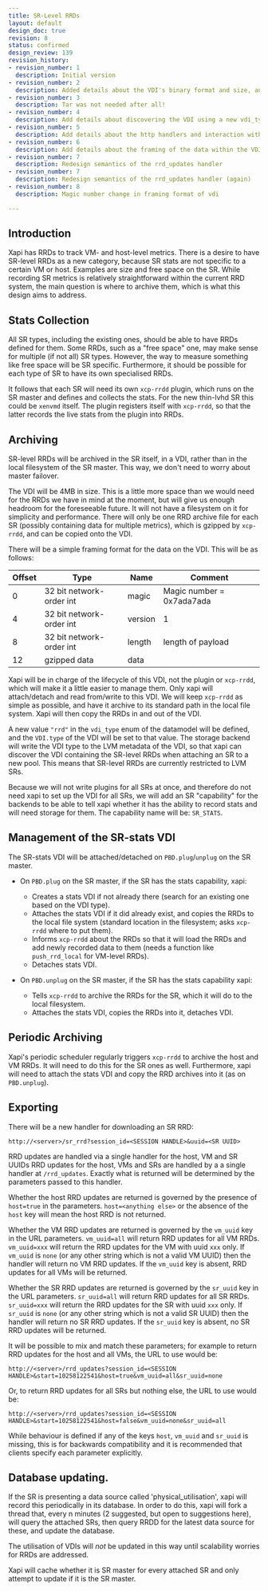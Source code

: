 ```yaml
---
title: SR-Level RRDs
layout: default
design_doc: true
revision: 8
status: confirmed
design_review: 139
revision_history:
- revision_number: 1
  description: Initial version
- revision_number: 2
  description: Added details about the VDI's binary format and size, and the SR capability name.
- revision_number: 3
  description: Tar was not needed after all!
- revision_number: 4
  description: Add details about discovering the VDI using a new vdi_type.
- revision_number: 5
  description: Add details about the http handlers and interaction with xapi's database
- revision_number: 6
  description: Add details about the framing of the data within the VDI
- revision_number: 7
  description: Redesign semantics of the rrd_updates handler
- revision_number: 7
  description: Redesign semantics of the rrd_updates handler (again)
- revision_number: 8
  description: Magic number change in framing format of vdi

---
```


## Introduction

Xapi has RRDs to track VM- and host-level metrics. There is a desire to have SR-level RRDs as a new category, because SR stats are not specific to a certain VM or host. Examples are size and free space on the SR. While recording SR metrics is relatively straightforward within the current RRD system, the main question is where to archive them, which is what this design aims to address.

## Stats Collection

All SR types, including the existing ones, should be able to have RRDs defined for them. Some RRDs, such as a "free space" one, may make sense for multiple (if not all) SR types. However, the way to measure something like free space will be SR specific. Furthermore, it should be possible for each type of SR to have its own specialised RRDs.

It follows that each SR will need its own `xcp-rrdd` plugin, which runs on the SR master and defines and collects the stats. For the new thin-lvhd SR this could be `xenvmd` itself. The plugin registers itself with `xcp-rrdd`, so that the latter records the live stats from the plugin into RRDs.

## Archiving

SR-level RRDs will be archived in the SR itself, in a VDI, rather than in the local filesystem of the SR master. This way, we don't need to worry about master failover.

The VDI will be 4MB in size. This is a little more space than we would need for the RRDs we have in mind at the moment, but will give us enough headroom for the foreseeable future. It will not have a filesystem on it for simplicity and performance. There will only be one RRD archive file for each SR (possibly containing data for multiple metrics), which is gzipped by `xcp-rrdd`, and can be copied onto the VDI.

There will be a simple framing format for the data on the VDI. This will be as follows:

Offset | Type                     | Name    | Comment
-------|--------------------------|---------|--------------------------
0      | 32 bit network-order int | magic   | Magic number = 0x7ada7ada
4      | 32 bit network-order int | version | 1
8      | 32 bit network-order int | length  | length of payload
12     | gzipped data             | data    |

Xapi will be in charge of the lifecycle of this VDI, not the plugin or `xcp-rrdd`, which will make it a little easier to manage them. Only xapi will attach/detach and read from/write to this VDI. We will keep `xcp-rrdd` as simple as possible, and have it archive to its standard path in the local file system. Xapi will then copy the RRDs in and out of the VDI.

A new value `"rrd"` in the `vdi_type` enum of the datamodel will be defined, and the `VDI.type` of the VDI will be set to that value. The storage backend will write the VDI type to the LVM metadata of the VDI, so that xapi can discover the VDI containing the SR-level RRDs when attaching an SR to a new pool. This means that SR-level RRDs are currently restricted to LVM SRs.

Because we will not write plugins for all SRs at once, and therefore do not need xapi to set up the VDI for all SRs, we will add an SR "capability" for the backends to be able to tell xapi whether it has the ability to record stats and will need storage for them. The capability name will be: `SR_STATS`.

## Management of the SR-stats VDI

The SR-stats VDI will be attached/detached on `PBD.plug`/`unplug` on the SR master.

* On `PBD.plug` on the SR master, if the SR has the stats capability, xapi:
	* Creates a stats VDI if not already there (search for an existing one based on the VDI type).
	* Attaches the stats VDI if it did already exist, and copies the RRDs to the local file system (standard location in the filesystem; asks `xcp-rrdd` where to put them).
	* Informs `xcp-rrdd` about the RRDs so that it will load the RRDs and add newly recorded data to them (needs a function like `push_rrd_local` for VM-level RRDs).
	* Detaches stats VDI.
	
* On `PBD.unplug` on the SR master, if the SR has the stats capability xapi:
	* Tells `xcp-rrdd` to archive the RRDs for the SR, which it will do to the local filesystem.
	* Attaches the stats VDI, copies the RRDs into it, detaches VDI.
	
## Periodic Archiving
	
Xapi's periodic scheduler regularly triggers `xcp-rrdd` to archive the host and VM RRDs. It will need to do this for the SR ones as well. Furthermore, xapi will need to attach the stats VDI and copy the RRD archives into it (as on `PBD.unplug`).

## Exporting

There will be a new handler for downloading an SR RRD:

    http://<server>/sr_rrd?session_id=<SESSION HANDLE>&uuid=<SR UUID>

RRD updates are handled via a single handler for the host, VM and SR UUIDs
RRD updates for the host, VMs and SRs are handled by a a single handler at
`/rrd_updates`.  Exactly what is returned will be determined by the parameters
passed to this handler.

Whether the host RRD updates are returned is governed by the presence of
`host=true` in the parameters. `host=<anything else>` or the absence of the
`host` key will mean the host RRD is not returned.

Whether the VM RRD updates are returned is governed by the `vm_uuid` key in the
URL parameters. `vm_uuid=all` will return RRD updates for all VM RRDs.
`vm_uuid=xxx` will return the RRD updates for the VM with uuid `xxx` only.
If `vm_uuid` is `none` (or any other string which is not a valid VM UUID) then
the handler will return no VM RRD updates. If the `vm_uuid` key is absent, RRD
updates for all VMs will be returned.

Whether the SR RRD updates are returned is governed by the `sr_uuid` key in the
URL parameters. `sr_uuid=all` will return RRD updates for all SR RRDs.
`sr_uuid=xxx` will return the RRD updates for the SR with uuid `xxx` only.
If `sr_uuid` is `none` (or any other string which is not a valid SR UUID) then
the handler will return no SR RRD updates.  If the `sr_uuid` key is absent, no
SR RRD updates will be returned.

It will be possible to mix and match these parameters; for example to return
RRD updates for the host and all VMs, the URL to use would be:

    http://<server>/rrd_updates?session_id=<SESSION HANDLE>&start=10258122541&host=true&vm_uuid=all&sr_uuid=none

Or, to return RRD updates for all SRs but nothing else, the URL to use would be:

    http://<server>/rrd_updates?session_id=<SESSION HANDLE>&start=10258122541&host=false&vm_uuid=none&sr_uuid=all

While behaviour is defined if any of the keys `host`, `vm_uuid` and `sr_uuid` is
missing, this is for backwards compatibility and it is recommended that clients
specify each parameter explicitly.

## Database updating.

If the SR is presenting a data source called 'physical_utilisation',
xapi will record this periodically in its database. In order to do
this, xapi will fork a thread that, every n minutes (2 suggested, but
open to suggestions here), will query the attached SRs, then query
RRDD for the latest data source for these, and update the database.

The utilisation of VDIs will _not_ be updated in this way until
scalability worries for RRDs are addressed.

Xapi will cache whether it is SR master for every attached SR and only
attempt to update if it is the SR master.


